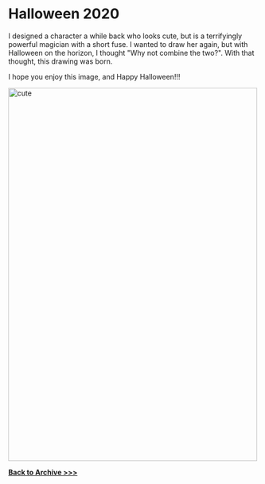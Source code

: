 # Halloween 2020

I designed a character a while back who looks cute, but is a terrifyingly powerful magician with a short fuse. I wanted to draw her again, but with Halloween on the horizon, I thought "Why not combine the two?". With that thought, this drawing was born. 
 
I hope you enjoy this image, and Happy Halloween!!!

<img src="https://raw.githubusercontent.com/arrowarchive/The-Arrowarchive/master/docs/images/SPACE/cute.png" alt="cute" width="500" height="750"
     onContextMenu="return false;">
     
**[Back to Archive >>>](https://arrowarchive.github.io/The-Arrowarchive/gallery)**
